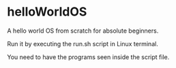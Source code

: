 # helloWorldOS
A hello world OS from scratch for absolute beginners.




Run it by executing the run.sh script in Linux terminal. 

You need to have the programs seen inside the script file.
